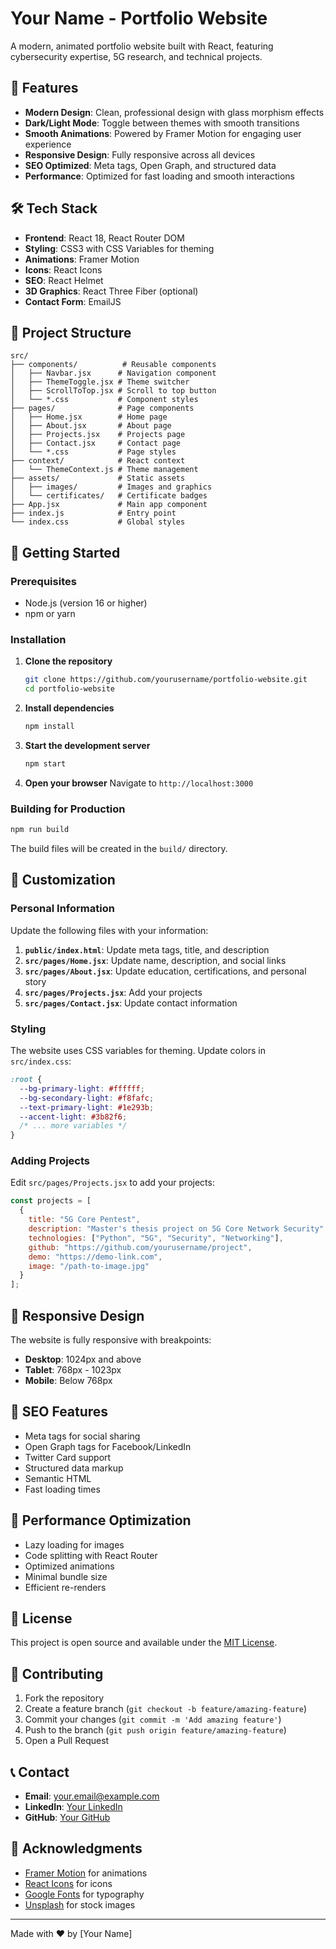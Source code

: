# Your Name - Portfolio Website

A modern, animated portfolio website built with React, featuring cybersecurity expertise, 5G research, and technical projects.

## 🚀 Features

- **Modern Design**: Clean, professional design with glass morphism effects
- **Dark/Light Mode**: Toggle between themes with smooth transitions
- **Smooth Animations**: Powered by Framer Motion for engaging user experience
- **Responsive Design**: Fully responsive across all devices
- **SEO Optimized**: Meta tags, Open Graph, and structured data
- **Performance**: Optimized for fast loading and smooth interactions

## 🛠️ Tech Stack

- **Frontend**: React 18, React Router DOM
- **Styling**: CSS3 with CSS Variables for theming
- **Animations**: Framer Motion
- **Icons**: React Icons
- **SEO**: React Helmet
- **3D Graphics**: React Three Fiber (optional)
- **Contact Form**: EmailJS

## 📁 Project Structure

```
src/
├── components/          # Reusable components
│   ├── Navbar.jsx      # Navigation component
│   ├── ThemeToggle.jsx # Theme switcher
│   ├── ScrollToTop.jsx # Scroll to top button
│   └── *.css           # Component styles
├── pages/              # Page components
│   ├── Home.jsx        # Home page
│   ├── About.jsx       # About page
│   ├── Projects.jsx    # Projects page
│   ├── Contact.jsx     # Contact page
│   └── *.css           # Page styles
├── context/            # React context
│   └── ThemeContext.js # Theme management
├── assets/             # Static assets
│   ├── images/         # Images and graphics
│   └── certificates/   # Certificate badges
├── App.jsx             # Main app component
├── index.js            # Entry point
└── index.css           # Global styles
```

## 🚀 Getting Started

### Prerequisites

- Node.js (version 16 or higher)
- npm or yarn

### Installation

1. **Clone the repository**
   ```bash
   git clone https://github.com/yourusername/portfolio-website.git
   cd portfolio-website
   ```

2. **Install dependencies**
   ```bash
   npm install
   ```

3. **Start the development server**
   ```bash
   npm start
   ```

4. **Open your browser**
   Navigate to `http://localhost:3000`

### Building for Production

```bash
npm run build
```

The build files will be created in the `build/` directory.

## 🎨 Customization

### Personal Information

Update the following files with your information:

1. **`public/index.html`**: Update meta tags, title, and description
2. **`src/pages/Home.jsx`**: Update name, description, and social links
3. **`src/pages/About.jsx`**: Update education, certifications, and personal story
4. **`src/pages/Projects.jsx`**: Add your projects
5. **`src/pages/Contact.jsx`**: Update contact information

### Styling

The website uses CSS variables for theming. Update colors in `src/index.css`:

```css
:root {
  --bg-primary-light: #ffffff;
  --bg-secondary-light: #f8fafc;
  --text-primary-light: #1e293b;
  --accent-light: #3b82f6;
  /* ... more variables */
}
```

### Adding Projects

Edit `src/pages/Projects.jsx` to add your projects:

```javascript
const projects = [
  {
    title: "5G Core Pentest",
    description: "Master's thesis project on 5G Core Network Security",
    technologies: ["Python", "5G", "Security", "Networking"],
    github: "https://github.com/yourusername/project",
    demo: "https://demo-link.com",
    image: "/path-to-image.jpg"
  }
];
```

## 📱 Responsive Design

The website is fully responsive with breakpoints:
- **Desktop**: 1024px and above
- **Tablet**: 768px - 1023px
- **Mobile**: Below 768px

## 🎯 SEO Features

- Meta tags for social sharing
- Open Graph tags for Facebook/LinkedIn
- Twitter Card support
- Structured data markup
- Semantic HTML
- Fast loading times

## 🔧 Performance Optimization

- Lazy loading for images
- Code splitting with React Router
- Optimized animations
- Minimal bundle size
- Efficient re-renders

## 📄 License

This project is open source and available under the [MIT License](LICENSE).

## 🤝 Contributing

1. Fork the repository
2. Create a feature branch (`git checkout -b feature/amazing-feature`)
3. Commit your changes (`git commit -m 'Add amazing feature'`)
4. Push to the branch (`git push origin feature/amazing-feature`)
5. Open a Pull Request

## 📞 Contact

- **Email**: your.email@example.com
- **LinkedIn**: [Your LinkedIn](https://linkedin.com/in/yourusername)
- **GitHub**: [Your GitHub](https://github.com/yourusername)

## 🙏 Acknowledgments

- [Framer Motion](https://www.framer.com/motion/) for animations
- [React Icons](https://react-icons.github.io/react-icons/) for icons
- [Google Fonts](https://fonts.google.com/) for typography
- [Unsplash](https://unsplash.com/) for stock images

---

Made with ❤️ by [Your Name] 